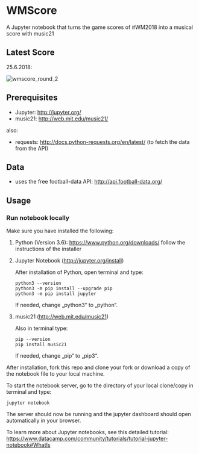 # WMScore
A Jupyter notebook that turns the game scores of #WM2018 into a musical score with music21

## Latest Score

25.6.2018:

![wmscore_round_2](https://user-images.githubusercontent.com/21059419/41848062-7c3e1448-787c-11e8-8ff3-28e21b755dab.png)

## Prerequisites
- Jupyter: http://jupyter.org/
- music21: http://web.mit.edu/music21/

also:
- requests: http://docs.python-requests.org/en/latest/ (to fetch the data from the API)

## Data
- uses the free football-data API: http://api.football-data.org/

## Usage

### Run notebook locally

Make sure you have installed the following:
1. Python (Version 3.6): https://www.python.org/downloads/
    follow the instructions of the installer

2. Jupyter Notebook (http://jupyter.org/install)
    
    After installation of Python, open terminal and type:
    ```
    python3 --version
    python3 -m pip install --upgrade pip
    python3 -m pip install jupyter
    ```
    If needed, change „python3“ to „python“.

3. music21 (http://web.mit.edu/music21)
    
    Also in terminal type:
    ```
    pip --version
    pip install music21
    ```
    If needed, change „pip“ to „pip3“.


After installation, fork this repo and clone your fork or download a copy of the notebook file to your local machine. 

To start the notebook server, go to the directory of your local clone/copy in terminal and type:
    
```
jupyter notebook
```

The server should now be running and the jupyter dashboard should open automatically in your browser.

To learn more about Jupyter notebooks, see this detailed tutorial: https://www.datacamp.com/community/tutorials/tutorial-jupyter-notebook#WhatIs

